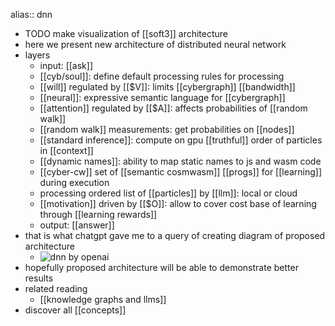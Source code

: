 alias:: dnn

- TODO make visualization of [[soft3]] architecture
- here we present new architecture of distributed neural network
- layers
	- input: [[ask]]
	- [[cyb/soul]]: define default processing rules for processing
	- [[will]] regulated by [[$V]]: limits [[cybergraph]] [[bandwidth]]
	- [[neural]]: expressive semantic language for [[cybergraph]]
	- [[attention]] regulated by [[$A]]: affects probabilities of [[random walk]]
	- [[random walk]] measurements: get probabilities on [[nodes]]
	- [[standard inference]]: compute on gpu [[truthful]] order of particles in [[context]]
	- [[dynamic names]]: ability to map static names to js and wasm code
	- [[cyber-cw]] set of [[semantic cosmwasm]] [[progs]] for [[learning]] during execution
	- processing ordered list of [[particles]] by [[llm]]: local or cloud
	- [[motivation]] driven by [[$O]]: allow to cover cost base of learning through [[learning rewards]]
	- output: [[answer]]
- that is what chatgpt gave me to a query of creating diagram of proposed architecture
	- ![dnn by openai](https://emerald-raw-leopon-384.mypinata.cloud/ipfs/QmW2VPk3K1AeiUc52gcFqFktTPrxxoKKZqjwG9QsWmVbSZ)
- hopefully proposed architecture will be able to demonstrate better results
- related reading
	- [[knowledge graphs and llms]]
- discover all [[concepts]]